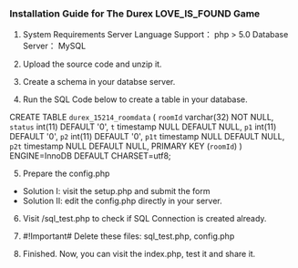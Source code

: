 ### Installation Guide for The Durex LOVE_IS_FOUND Game
1. System Requirements
Server Language Support： php > 5.0
Database Server： MySQL

2. Upload the source code and unzip it.

3. Create a schema in your databse server.

4. Run the SQL Code below to create a table in your database.

  CREATE TABLE `durex_15214_roomdata` (
    `roomId` varchar(32) NOT NULL,
    `status` int(11) DEFAULT '0',
    `t` timestamp NULL DEFAULT NULL,
    `p1` int(11) DEFAULT '0',
    `p2` int(11) DEFAULT '0',
    `p1t` timestamp NULL DEFAULT NULL,
    `p2t` timestamp NULL DEFAULT NULL,
    PRIMARY KEY (`roomId`)
  ) ENGINE=InnoDB DEFAULT CHARSET=utf8;

5. Prepare the config.php
 * Solution I: visit the setup.php and submit the form
 * Solution II: edit the config.php directly in your server.

6. Visit <domain>/sql_test.php to check if SQL Connection is created already.

7. #!Important# Delete these files: sql_test.php, config.php

8. Finished. Now, you can visit the index.php, test it and share it.
